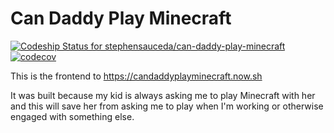 # Can Daddy Play Minecraft

[ ![Codeship Status for stephensauceda/can-daddy-play-minecraft](https://app.codeship.com/projects/3264ac20-5eb9-0136-f3f4-6e975dd0f2b8/status?branch=master)](https://app.codeship.com/projects/296076) [![codecov](https://codecov.io/gh/stephensauceda/can-daddy-play-minecraft/branch/master/graph/badge.svg)](https://codecov.io/gh/stephensauceda/can-daddy-play-minecraft)

This is the frontend to https://candaddyplayminecraft.now.sh

It was built because my kid is always asking me to play Minecraft with her and this will save her from asking me to play when I'm working or otherwise engaged with something else.